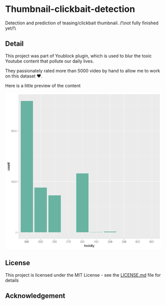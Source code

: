 # Thumbnail-clickbait-detection

Detection and prediction of teasing/clickbait thumbnail.
/!\not fully finished yet/!\

## Detail

This project was part of Youblock plugin, which is used to blur the toxic Youtube content that pollute our daily lives.

They passionately rated more than 5000 video by hand to allow me to work on this dataset ❤️.

Here is a little preview of the content

![toxicity clickbait](img/README-3157e7c6.png)

## License

This project is licensed under the MIT License - see the [LICENSE.md](LICENSE.md) file for details

## Acknowledgement
